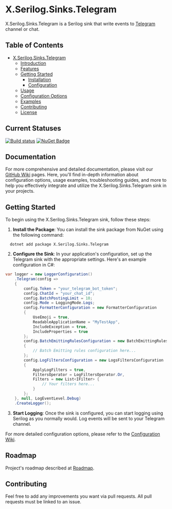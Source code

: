 # X.Serilog.Sinks.Telegram
X.Serilog.Sinks.Telegram is a Serilog sink that write events to [Telegram](https://telegram.org/) channel or chat.

## Table of Contents

- [X.Serilog.Sinks.Telegram](#xserilogsinkstelegram)
  - [Introduction](#introduction)
  - [Features](#features)
  - [Getting Started](#getting-started)
    - [Installation](#installation)
    - [Configuration](#configuration)
  - [Usage](#usage)
  - [Configuration Options](#configuration-options)
  - [Examples](#examples)
  - [Contributing](#contributing)
  - [License](#license)

## Current Statuses
[![Build status](https://ci.appveyor.com/api/projects/status/n4uj9qfuywrkdrhb/branch/main?svg=true)](https://ci.appveyor.com/project/Bardin08/x-serilog-sinks-telegram/branch/main)
[![NuGet Badge](https://buildstats.info/nuget/X.Serilog.Sinks.Telegram)](https://www.nuget.org/packages/X.Serilog.Sinks.Telegram/)

## Documentation
For more comprehensive and detailed documentation, please visit our [GitHub Wiki](https://github.com/Bardin08/X.Serilog.Sinks.Telegram/wiki/Overview) pages. Here, you'll find in-depth information about configuration options, usage examples, troubleshooting guides, and more to help you effectively integrate and utilize the X.Serilog.Sinks.Telegram sink in your projects.

## Getting Started

To begin using the X.Serilog.Sinks.Telegram sink, follow these steps:

1. **Install the Package**: You can install the sink package from NuGet using the following command:
 ```shell
   dotnet add package X.Serilog.Sinks.Telegram
```

2. **Configure the Sink**: In your application's configuration, set up the Telegram sink with the appropriate settings. Here's an example configuration in C#:
```c#
var logger = new LoggerConfiguration()
    .Telegram(config =>
    {
        config.Token = "your_telegram_bot_token";
        config.ChatId = "your_chat_id";
        config.BatchPostingLimit = 10;
        config.Mode = LoggingMode.Logs;
        config.FormatterConfiguration = new FormatterConfiguration
        {
            UseEmoji = true,
            ReadableApplicationName = "MyTestApp",
            IncludeException = true,
            IncludeProperties = true
        };
        config.BatchEmittingRulesConfiguration = new BatchEmittingRulesConfiguration
        {
            // Batch Emitting rules configuration here...
        };
        config.LogFiltersConfiguration = new LogsFiltersConfiguration
        {
            ApplyLogFilters = true,
            FiltersOperator = LogFiltersOperator.Or,
            Filters = new List<IFilter> {
                // Your filters here...
            }
        };
    }, null, LogEventLevel.Debug)
    .CreateLogger();
```

3. **Start Logging**: Once the sink is configured, you can start logging using Serilog as you normally would. Log events will be sent to your Telegram channel.

For more detailed configuration options, please refer to the [Configuration Wiki](https://github.com/Bardin08/X.Serilog.Sinks.Telegram/wiki/Configuration).

## Roadmap
Project's roadmap described at [Roadmap](./docs/roadmap.md).

## Contributing
Feel free to add any improvements you want via pull requests. All pull requests must be linked to an issue.
